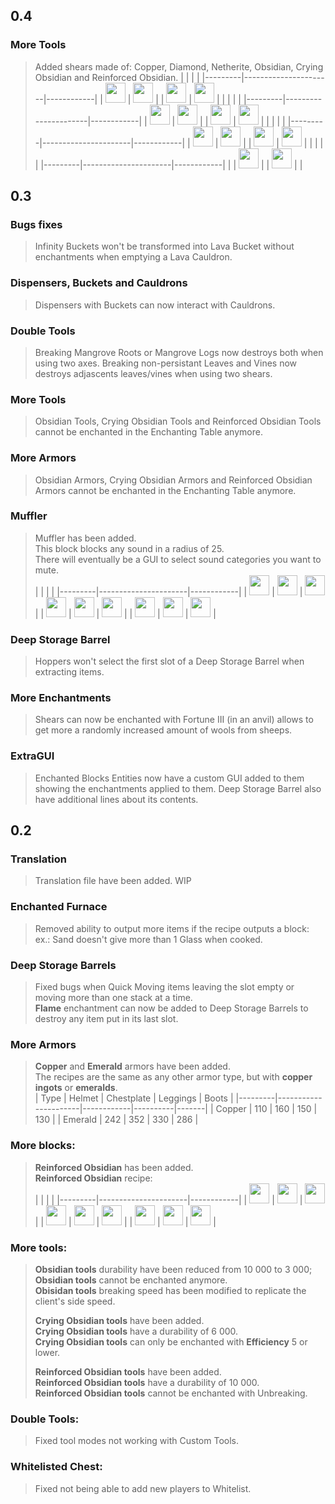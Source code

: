 ## 0.4
### More Tools
> Added shears made of: Copper, Diamond, Netherite, Obsidian, Crying Obsidian and Reinforced Obsidian.
> |     |                |  |
> |---------|----------------------|------------|
> | <img src="https://minecraft.wiki/images/Invicon_Diamond.png" width="32" height="32"> | <img src="https://minecraft.wiki/images/Invicon_Diamond.png" width="32" height="32"> |
> | <img src="https://minecraft.wiki/images/Invicon_Shears.png" width="32" height="32"> | <img src="https://minecraft.wiki/images/Invicon_Diamond.png" width="32" height="32"> |
> |     |                |  |
> |---------|----------------------|------------|
> | <img src="https://minecraft.wiki/images/Invicon_Netherite_Ingot.png" width="32" height="32"> | <img src="https://minecraft.wiki/images/Invicon_Netherite_Ingot.png" width="32" height="32"> |
> | <img src="https://minecraft.wiki/images/Invicon_Shears.png" width="32" height="32"> | <img src="https://minecraft.wiki/images/Invicon_Netherite_Ingot.png" width="32" height="32"> |
> |     |                |  |
> |---------|----------------------|------------|
> | <img src="https://minecraft.wiki/images/Invicon_Obsidian.png" width="32" height="32"> | <img src="https://minecraft.wiki/images/Invicon_Obsidian.png" width="32" height="32"> |
> | <img src="https://minecraft.wiki/images/Invicon_Shears.png" width="32" height="32"> | <img src="https://minecraft.wiki/images/Invicon_Obsidian.png" width="32" height="32"> |
> |     |                |  |
> |---------|----------------------|------------|
> |  | <img src="https://minecraft.wiki/images/Invicon_Copper_Ingot.png" width="32" height="32"> |
> | <img src="https://minecraft.wiki/images/Invicon_Copper_Ingot.png" width="32" height="32"> |  |
## 0.3
### Bugs fixes
> Infinity Buckets won't be transformed into Lava Bucket without enchantments when emptying a Lava Cauldron.
### Dispensers, Buckets and Cauldrons
> Dispensers with Buckets can now interact with Cauldrons.
### Double Tools
> Breaking Mangrove Roots or Mangrove Logs now destroys both when using two axes.
> Breaking non-persistant Leaves and Vines now destroys adjascents leaves/vines when using two shears.
### More Tools
> Obsidian Tools, Crying Obsidian Tools and Reinforced Obsidian Tools cannot be enchanted in the Enchanting Table anymore.
### More Armors
> Obsidian Armors, Crying Obsidian Armors and Reinforced Obsidian Armors cannot be enchanted in the Enchanting Table anymore.
### Muffler
> Muffler has been added.  
> This block blocks any sound in a radius of 25.  
> There will eventually be a GUI to select sound categories you want to mute.  
> |     |                |  |
> |---------|----------------------|------------|
> | <img src="https://minecraft.wiki/images/Invicon_White_Wool.png" width="32" height="32"> | <img src="https://minecraft.wiki/images/Invicon_White_Wool.png" width="32" height="32"> | <img src="https://minecraft.wiki/images/Invicon_White_Wool.png" width="32" height="32"> |
> | <img src="https://minecraft.wiki/images/Invicon_Redstone.png" width="32" height="32"> | <img src="https://minecraft.wiki/images/Invicon_Note_Block.png" width="32" height="32"> | <img src="https://minecraft.wiki/images/Invicon_Redstone.png" width="32" height="32"> |
> | <img src="https://minecraft.wiki/images/Invicon_Obsidian.png" width="32" height="32"> | <img src="https://minecraft.wiki/images/Invicon_Obsidian.png" width="32" height="32"> | <img src="https://minecraft.wiki/images/Invicon_Obsidian.png" width="32" height="32"> |
### Deep Storage Barrel
> Hoppers won't select the first slot of a Deep Storage Barrel when extracting items.
### More Enchantments
> Shears can now be enchanted with Fortune III (in an anvil) allows to get more a randomly increased amount of wools from sheeps.
### ExtraGUI
> Enchanted Blocks Entities now have a custom GUI added to them showing the enchantments applied to them.
> Deep Storage Barrel also have additional lines about its contents.
## 0.2
### Translation
> Translation file have been added. WIP
### Enchanted Furnace
> Removed ability to output more items if the recipe outputs a block:  
> ex.: Sand doesn't give more than 1 Glass when cooked.
### Deep Storage Barrels
> Fixed bugs when Quick Moving items leaving the slot empty or moving more than one stack at a time.  
> **Flame** enchantment can now be added to Deep Storage Barrels to destroy any item put in its last slot.
### More Armors
> **Copper** and **Emerald** armors have been added.  
> The recipes are the same as any other armor type, but with **copper ingots** or **emeralds**.  
> | Type    | Helmet               | Chestplate | Leggings | Boots |
> |---------|----------------------|------------|----------|-------|
> | Copper  | 110                  | 160        | 150      |  130  |
> | Emerald | 242                  | 352        | 330      |  286  |
### More blocks:
> **Reinforced Obsidian** has been added.  
> **Reinforced Obsidian** recipe:  
> |     |                |  |
> |---------|----------------------|------------|
> | <img src="https://minecraft.wiki/images/Invicon_Crying_Obsidian.png" width="32" height="32"> | <img src="https://minecraft.wiki/images/Invicon_Netherite_Ingot.png" width="32" height="32"> | <img src="https://minecraft.wiki/images/Invicon_Crying_Obsidian.png" width="32" height="32"> |
> | <img src="https://minecraft.wiki/images/Invicon_Netherite_Ingot.png" width="32" height="32"> | <img src="https://minecraft.wiki/images/Invicon_Crying_Obsidian.png" width="32" height="32"> | <img src="https://minecraft.wiki/images/Invicon_Netherite_Ingot.png" width="32" height="32"> |
> | <img src="https://minecraft.wiki/images/Invicon_Crying_Obsidian.png" width="32" height="32"> | <img src="https://minecraft.wiki/images/Invicon_Netherite_Ingot.png" width="32" height="32"> | <img src="https://minecraft.wiki/images/Invicon_Crying_Obsidian.png" width="32" height="32"> |
### More tools:
> **Obsidian tools** durability have been reduced from 10 000 to 3 000;  
> **Obsidian tools** cannot be enchanted anymore.  
> **Obisidan tools** breaking speed has been modified to replicate the client's side speed.
>   
> **Crying Obsidian tools** have been added.  
> **Crying Obsidian tools** have a durability of 6 000.  
> **Crying Obsidian tools** can only be enchanted with **Efficiency** 5 or lower.
>
> **Reinforced Obsidian tools** have been added.  
> **Reinforced Obsidian tools** have a durability of 10 000.  
> **Reinforced Obsidian tools** cannot be enchanted with Unbreaking.  
### Double Tools:
> Fixed tool modes not working with Custom Tools.
### Whitelisted Chest:
> Fixed not being able to add new players to Whitelist.